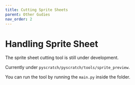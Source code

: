 ```yaml
---
title: Cutting Sprite Sheets
parent: Other Gudies
nav_order: 2
---
```


# Handling Sprite Sheet

The sprite sheet cutting tool is still under development.

Currently under `pyscratch/pyscratch/tools/sprite_preview`.

You can run the tool by running the `main.py` inside the folder. 

